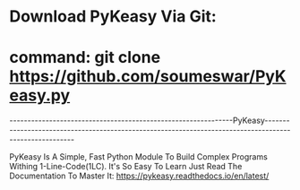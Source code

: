 # Download PyKeasy Via Git:
# command: git clone https://github.com/soumeswar/PyKeasy.py

--------------------------------------------------------------PyKeasy-------------------------------------------------------------------------------------------------------

PyKeasy Is A Simple, Fast Python Module To Build Complex Programs Withing 1-Line-Code(1LC).
It's So Easy To Learn Just Read The Documentation To Master It: https://pykeasy.readthedocs.io/en/latest/
